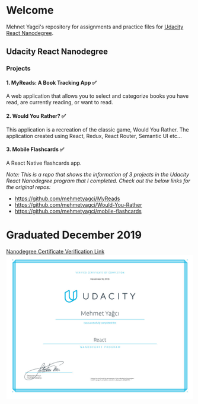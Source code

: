 # Welcome

Mehnet Yagci's repository for assignments and practice files for [Udacity React Nanodegree](https://www.udacity.com/course/react-nanodegree--nd019).

[//]: # (Image References)
[graduation]: ./ReactNanodegree.jpg "Graduation"

## Udacity React Nanodegree

### Projects

#### 1. MyReads: A Book Tracking App ✅

A web application that allows you to select and categorize books you have read, are currently reading, or want to read. 

#### 2. Would You Rather? ✅

This application is a recreation of the classic game, Would You Rather. The application created using React, Redux, React Router, Semantic UI etc... 

#### 3. Mobile Flashcards ✅

A React Native flashcards app. 


_Note: This is a repo that shows the information of 3 projects in the Udacity React Nanodegree program that I completed. Check out the below links for the original repos:_ 

- https://github.com/mehmetyagci/MyReads
- https://github.com/mehmetyagci/Would-You-Rather
- https://github.com/mehmetyagci/mobile-flashcards

# Graduated December 2019
[Nanodegree Certificate Verification Link](https://graduation.udacity.com/confirm/Q7Q5VKRD)
![Certificate][Graduation]
